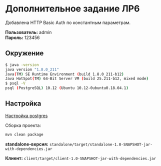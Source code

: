 # Дополнительное задание ЛР6

Добавлена HTTP Basic Auth по константным параметрам.

**Пользователь:** admin \
**Пароль:** 123456



## Окружение

```bash
$ java -version
java version "1.8.0_211"
Java(TM) SE Runtime Environment (build 1.8.0_211-b12)
Java HotSpot(TM) 64-Bit Server VM (build 25.211-b12, mixed mode)
$ psql -V    
psql (PostgreSQL) 10.12 (Ubuntu 10.12-0ubuntu0.18.04.1)
```

## Настройка 

[Настройка postgres](db/README.md)

Сборка проекта: 
```bash
mvn clean package
```

**standalone-версия:** `standalone/target/standalone-1.0-SNAPSHOT-jar-with-dependencies.jar`

**Клиент:** `client/target/client-1.0-SNAPSHOT-jar-with-dependencies.jar`
